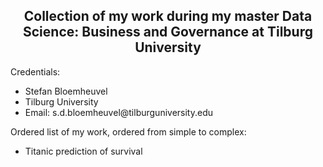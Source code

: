<center> <h2>Collection of my work during my master Data Science: Business and Governance at Tilburg University</h2> </center>

Credentials:
<ul>
  <li>Stefan Bloemheuvel</li>
  <li>Tilburg University</li>
  <li>Email: s.d.bloemheuvel@tilburguniversity.edu </li>
</ul>

Ordered list of my work, ordered from simple to complex:
<ul>
  <li>Titanic prediction of survival</li>
</ul>

